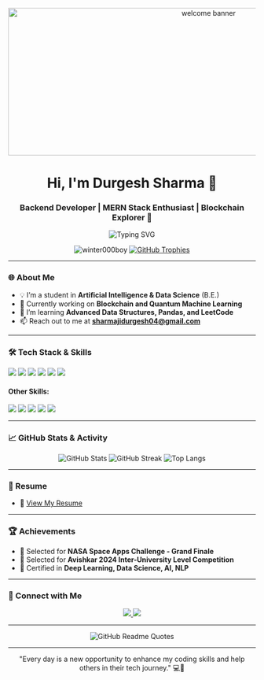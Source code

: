 <p align="center">
  <img src="https://png.pngtree.com/thumb_back/fh260/background/20230704/pngtree-innovative-3d-mobile-mockup-paired-with-web-development-banner-and-laptop-image_3742578.jpg" alt="welcome banner" height="300" width="800"/>
</p>

<h1 align="center">Hi, I'm Durgesh Sharma 👋</h1>
<h3 align="center">Backend Developer | MERN Stack Enthusiast | Blockchain Explorer 🚀</h3>

<p align="center">
  <img src="https://readme-typing-svg.herokuapp.com?font=Fira+Code&size=22&pause=1000&color=blue&center=true&width=500&lines=Backend+Developer;AI+%26+Data+Science+Engineer;Blockchain+Enthusiast;Passionate+about+New+Technologies" alt="Typing SVG" />
</p>

<p align="center">
  <img src="https://komarev.com/ghpvc/?username=winter000boy&label=Profile%20views&color=0e75b6&style=flat" alt="winter000boy" /> 
  <a href="https://github.com/ryo-ma/github-profile-trophy"><img src="https://github-profile-trophy.vercel.app/?username=winter000boy&theme=darkhub" alt="GitHub Trophies" /></a>
  <a href = "[![trophy](https://github-profile-trophy.vercel.app/?username=ryo-ma&theme=onedark)](https://github.com/ryo-ma/github-profile-trophy)" /></a>
</p>

---

### 🌐 About Me
- 💡 I’m a student in **Artificial Intelligence & Data Science** (B.E.)
- 🎯 Currently working on **Blockchain and Quantum Machine Learning**
- 🌱 I’m learning **Advanced Data Structures, Pandas, and LeetCode**
- 📫 Reach out to me at **sharmajidurgesh04@gmail.com**

---

### 🛠️ Tech Stack & Skills

<p align="left">
  <img src="https://img.shields.io/badge/Java-ED8B00?style=for-the-badge&logo=java&logoColor=white" />
  <img src="https://img.shields.io/badge/Node.js-43853D?style=for-the-badge&logo=node.js&logoColor=white" />
  <img src="https://img.shields.io/badge/React-20232A?style=for-the-badge&logo=react&logoColor=61DAFB" />
  <img src="https://img.shields.io/badge/Spring-6DB33F?style=for-the-badge&logo=spring&logoColor=white" />
  <img src="https://img.shields.io/badge/Docker-2496ED?style=for-the-badge&logo=docker&logoColor=white" />
  <img src="https://img.shields.io/badge/Kubernetes-326CE5?style=for-the-badge&logo=kubernetes&logoColor=white" />
</p>

#### **Other Skills:**
<p align="left">
  <img src="https://img.shields.io/badge/HTML5-E34F26?style=for-the-badge&logo=html5&logoColor=white" />
  <img src="https://img.shields.io/badge/CSS3-1572B6?style=for-the-badge&logo=css3&logoColor=white" />
  <img src="https://img.shields.io/badge/MySQL-4479A1?style=for-the-badge&logo=mysql&logoColor=white" />
  <img src="https://img.shields.io/badge/PostgreSQL-4169E1?style=for-the-badge&logo=postgresql&logoColor=white" />
  <img src="https://img.shields.io/badge/AWS-232F3E?style=for-the-badge&logo=amazon-aws&logoColor=white" />
</p>

---

### 📈 GitHub Stats & Activity

<div align="center">
  <img src="https://github-readme-stats.vercel.app/api?username=winter000boy&show_icons=true&theme=radical" alt="GitHub Stats" />
  <img src="https://github-readme-streak-stats.herokuapp.com/?user=winter000boy&theme=radical" alt="GitHub Streak" />
  <img src="https://github-readme-stats.vercel.app/api/top-langs/?username=winter000boy&layout=compact&theme=radical" alt="Top Langs" />
</div>

---




### 📜 Resume
- 📄 [View My Resume](https://drive.google.com/file/d/113KXXzWrQCEB9LvN5MAqYqpicoZW0bT4/view?usp=drive_link)

---

### 🏆 Achievements
- 🥇 Selected for **NASA Space Apps Challenge - Grand Finale**
- 🚀 Selected for **Avishkar 2024 Inter-University Level Competition**
- 🏅 Certified in **Deep Learning, Data Science, AI, NLP**

---

### 💬 Connect with Me

<p align="center">
  <a href="https://linkedin.com/in/sharmajidurgesh" target="_blank">
    <img src="https://img.shields.io/badge/LinkedIn-0e75b6?style=for-the-badge&logo=linkedin&logoColor=white" />
  </a>
  <a href="https://leetcode.com/u/winter000boy/" target="_blank">
    <img src="https://img.shields.io/badge/LeetCode-FFA116?style=for-the-badge&logo=leetcode&logoColor=white" />
  </a>
</p>

---

<p align="center">
  <img src="https://quotes-github-readme.vercel.app/api?type=horizontal&theme=radical" alt="GitHub Readme Quotes" />
</p>

---

<p align="center">"Every day is a new opportunity to enhance my coding skills and help others in their tech journey." 💻🚀</p>
